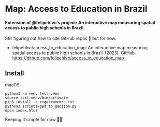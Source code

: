 # Map: Access to Education in Brazil
#### Extension of @felipehlvo's project: An interactive map measuring spatial access to public high schools in Brazil.

Still figuring out how to cite GitHub repos 🤠 but for now:
- felipehlvo/access_to_education_map: An interactive map measuring spatial access to public high schools in Brazil. (2023). GitHub. https://github.com/felipehlvo/access_to_education_map

## Install
macOS:
```
python3 -m venv test-venv
source test-venv/bin/activate
pip3 install -r requirements.txt
python3 scripts/gpd_to_geojson.py
open index.html
```

Keeping it simple for now 🙏🏻
